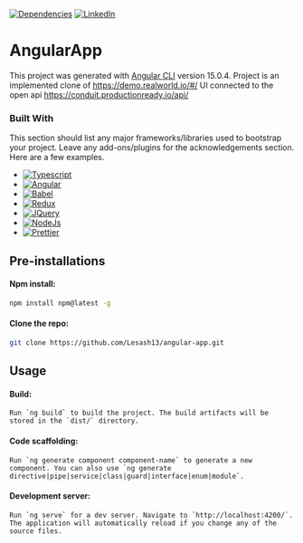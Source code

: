 [![Dependencies][dependency-shield]][dependency-url]
[![LinkedIn][linkedin-shield]][linkedin-url]

# AngularApp

This project was generated with [Angular CLI](https://github.com/angular/angular-cli) version 15.0.4.
Project is an implemented clone of https://demo.realworld.io/#/ UI connected to the open
api https://conduit.productionready.io/api/

### Built With

This section should list any major frameworks/libraries used to bootstrap your project. Leave any add-ons/plugins for
the acknowledgements section. Here are a few examples.

* [![Typescript][Typescript.io]][Typescript-url]
* [![Angular][Angular.io]][Angular-url]
* [![Babel][Babel.io]][Babel-url]
* [![Redux][Redux.io]][Redux-url]
* [![JQuery][JQuery.com]][JQuery-url]
* [![NodeJs][NodeJs.io]][NodeJs-url]
* [![Prettier][Prettier.io]][Prettier-url]

## Pre-installations

#### Npm install:

  ```sh
  npm install npm@latest -g
  ```

#### Clone the repo:

```sh
git clone https://github.com/Lesash13/angular-app.git
```

## Usage

#### Build:

```
Run `ng build` to build the project. The build artifacts will be stored in the `dist/` directory.
```

#### Code scaffolding:

```
Run `ng generate component component-name` to generate a new component. You can also use `ng generate directive|pipe|service|class|guard|interface|enum|module`.
```

#### Development server:

```
Run `ng serve` for a dev server. Navigate to `http://localhost:4200/`. The application will automatically reload if you change any of the source files.
```

<!-- MARKDOWN LINKS & IMAGES -->

[dependency-shield]: https://img.shields.io/badge/Dependency_Graph-darkgreen?style=for-the-badge

[dependency-url]: https://github.com/Lesash13/angular-app/network/dependencies

[linkedin-shield]: https://img.shields.io/badge/-LinkedIn-black.svg?style=for-the-badge&logo=linkedin&colorB=darkblue

[linkedin-url]: https://www.linkedin.com/in/victoriya-mitrofanova-96839278/

[Typescript.io]: https://img.shields.io/badge/-TypeScript-lightblue?style=for-the-badge&logo=typescript

[Typescript-url]: https://www.typescriptlang.org/

[Angular.io]: https://img.shields.io/badge/Angular-DD0031?style=for-the-badge&logo=angular

[Angular-url]: https://angular.io/

[Babel.io]: https://img.shields.io/badge/-Babel-lightgrey?style=for-the-badge&logo=babel

[Babel-url]:https://babeljs.io/

[Redux.io]: https://img.shields.io/badge/-Redux-blueviolet?style=for-the-badge&logo=redux

[Redux-url]: https://redux.js.org/

[JQuery.com]: https://img.shields.io/badge/jQuery-0769AD?style=for-the-badge&logo=jquery

[JQuery-url]: https://jquery.com

[NodeJs.io]: https://img.shields.io/badge/-Node.js-green?style=for-the-badge&logo=Node.js

[NodeJs-url]: https://nodejs.org/en/

[Prettier.io]: https://img.shields.io/badge/Prettier-0769AD?style=for-the-badge&logo=prettier

[Prettier-url]: https://prettier.io/
